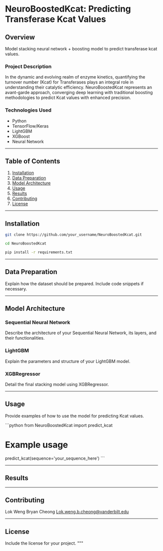 # NeuroBoostedKcat: Predicting Transferase Kcat Values

## Overview
Model stacking neural network + boosting model to predict transferase kcat values.

### Project Description
In the dynamic and evolving realm of enzyme kinetics, quantifying the turnover number (Kcat) for Transferases plays an integral role in understanding their catalytic efficiency. NeuroBoostedKcat represents an avant-garde approach, converging deep learning with traditional boosting methodologies to predict Kcat values with enhanced precision.

### Technologies Used
- Python
- TensorFlow/Keras
- LightGBM
- XGBoost
- Neural Network

---

## Table of Contents
1. [Installation](#installation)
2. [Data Preparation](#data-preparation)
3. [Model Architecture](#model-architecture)
4. [Usage](#usage)
5. [Results](#results)
6. [Contributing](#contributing)
7. [License](#license)

---

## Installation

```bash
git clone https://github.com/your_username/NeuroBoostedKcat.git
```

```bash
cd NeuroBoostedKcat
```

```bash
pip install -r requirements.txt
```


---

## Data Preparation

Explain how the dataset should be prepared. Include code snippets if necessary.

---

## Model Architecture

### Sequential Neural Network

Describe the architecture of your Sequential Neural Network, its layers, and their functionalities.

### LightGBM

Explain the parameters and structure of your LightGBM model.

### XGBRegressor

Detail the final stacking model using XGBRegressor.

---

## Usage

Provide examples of how to use the model for predicting Kcat values.

\`\`\`python
from NeuroBoostedKcat import predict_kcat

# Example usage
predict_kcat(sequence='your_sequence_here')
\`\`\`

---

## Results


---

## Contributing

Lok Weng Bryan Cheong
Lok.weng.b.cheong@vanderbilt.edu

---

## License

Include the license for your project.
"""

